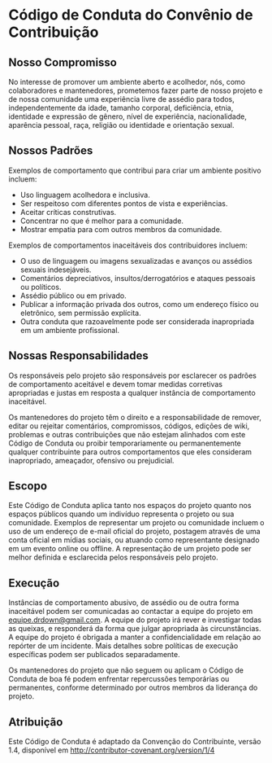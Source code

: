# Código de Conduta do Convênio de Contribuição

## Nosso Compromisso
No interesse de promover um ambiente aberto e acolhedor, nós, como colaboradores e mantenedores, prometemos fazer parte de nosso projeto e de nossa comunidade uma experiência livre de assédio para todos, independentemente da idade, tamanho corporal, deficiência, etnia, identidade e expressão de gênero, nível de experiência, nacionalidade, aparência pessoal, raça, religião ou identidade e orientação sexual.

## Nossos Padrões
Exemplos de comportamento que contribui para criar um ambiente positivo incluem:

- Uso linguagem acolhedora e inclusiva.
- Ser respeitoso com diferentes pontos de vista e experiências.
- Aceitar críticas construtivas.
- Concentrar no que é melhor para a comunidade.
- Mostrar empatia para com outros membros da comunidade.

Exemplos de comportamentos inaceitáveis dos contribuidores incluem:

- O uso de linguagem ou imagens sexualizadas e avanços ou assédios sexuais indesejáveis.
- Comentários depreciativos, insultos/derrogatórios e ataques pessoais ou políticos.
- Assédio público ou em privado.
- Publicar a informação privada dos outros, como um endereço físico ou eletrônico, sem permissão explícita.
- Outra conduta que razoavelmente pode ser considerada inapropriada em um ambiente profissional.

## Nossas Responsabilidades
Os responsáveis ​​pelo projeto são responsáveis ​​por esclarecer os padrões de comportamento aceitável e devem tomar medidas corretivas apropriadas e justas em resposta a qualquer instância de comportamento inaceitável.

Os mantenedores do projeto têm o direito e a responsabilidade de remover, editar ou rejeitar comentários, compromissos, códigos, edições de wiki, problemas e outras contribuições que não estejam alinhados com este Código de Conduta ou proibir temporariamente ou permanentemente qualquer contribuinte para outros comportamentos que eles consideram inapropriado, ameaçador, ofensivo ou prejudicial.

## Escopo
Este Código de Conduta aplica tanto nos espaços do projeto quanto nos espaços públicos quando um indivíduo representa o projeto ou sua comunidade. Exemplos de representar um projeto ou comunidade incluem o uso de um endereço de e-mail oficial do projeto, postagem através de uma conta oficial em mídias sociais, ou atuando como representante designado em um evento online ou offline. A representação de um projeto pode ser melhor definida e esclarecida pelos responsáveis ​​pelo projeto.

## Execução
Instâncias de comportamento abusivo, de assédio ou de outra forma inaceitável podem ser comunicadas ao contactar a equipe do projeto em equipe.drdown@gmail.com.
A equipe do projeto irá rever e investigar todas as queixas, e responderá da forma que julgar apropriada às circunstâncias.
A equipe do projeto é obrigada a manter a confidencialidade em relação ao repórter de um incidente. Mais detalhes sobre políticas de execução específicas podem ser publicados separadamente.

Os mantenedores do projeto que não seguem ou aplicam o Código de Conduta de boa fé podem enfrentar repercussões temporárias ou permanentes, conforme determinado por outros membros da liderança do projeto.


## Atribuição
Este Código de Conduta é adaptado da Convenção do Contribuinte, versão 1.4, disponível em http://contributor-covenant.org/version/1/4